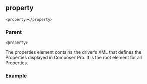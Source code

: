 ## property

`<property></property>`


### Parent

`<property>`


The properties element contains the driver’s XML that defines the Properties displayed in Composer Pro. It is the root element for all Properties.


### Example



